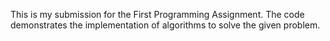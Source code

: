 This is my submission for the First Programming Assignment. The code demonstrates the implementation of algorithms to solve the given problem.

